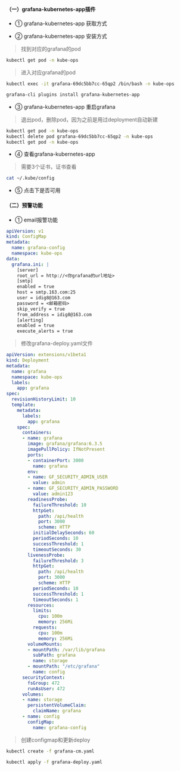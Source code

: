

#### （一）grafana-kubernetes-app插件



* ① grafana-kubernetes-app 获取方式


* ②  grafana-kubernetes-app 安装方式


> 找到对应的grafana的pod

``` bash
kubectl get pod -n kube-ops
```


> 进入对应grafana的pod

``` bash
kubectl exec -it grafana-69dc5bb7cc-65qp2 /bin/bash -n kube-ops
```

``` bash
grafana-cli plugins install grafana-kubernetes-app
```


* ③  grafana-kubernetes-app 重启grafana

> 退出pod，删除pod，因为之前是用过deployment自动新建

``` bash
kubectl get pod -n kube-ops
kubectl delete pod grafana-69dc5bb7cc-65qp2 -n kube-ops
kubectl get pod -n kube-ops
```




* ④ 查看grafana-kubernetes-app 


> 需要3个证书，证书查看

``` bash
cat ~/.kube/config
```


* ⑤ 点击下是否可用


#### （二）预警功能

* ① email报警功能

``` yml
apiVersion: v1
kind: ConfigMap
metadata:
  name: grafana-config
  namespace: kube-ops
data:
  grafana.ini: |
    [server]
    root_url = http://<你grafana的url地址>
    [smtp]
    enabled = true
    host = smtp.163.com:25
    user = idig8@163.com
    password = <邮箱密码>
    skip_verify = true
    from_address = idig8@163.com
    [alerting]
    enabled = true
    execute_alerts = true
```

> 修改grafana-deploy.yaml文件

``` yml
apiVersion: extensions/v1beta1
kind: Deployment
metadata:
  name: grafana
  namespace: kube-ops
  labels:
    app: grafana
spec:
  revisionHistoryLimit: 10
  template:
    metadata:
      labels:
        app: grafana
    spec:
      containers:
      - name: grafana
        image: grafana/grafana:6.3.5
        imagePullPolicy: IfNotPresent
        ports:
        - containerPort: 3000
          name: grafana
        env:
        - name: GF_SECURITY_ADMIN_USER
          value: admin
        - name: GF_SECURITY_ADMIN_PASSWORD
          value: admin123
        readinessProbe:
          failureThreshold: 10
          httpGet:
            path: /api/health
            port: 3000
            scheme: HTTP
          initialDelaySeconds: 60
          periodSeconds: 10
          successThreshold: 1
          timeoutSeconds: 30
        livenessProbe:
          failureThreshold: 3
          httpGet:
            path: /api/health
            port: 3000
            scheme: HTTP
          periodSeconds: 10
          successThreshold: 1
          timeoutSeconds: 1
        resources:
          limits:
            cpu: 100m
            memory: 256Mi
          requests:
            cpu: 100m
            memory: 256Mi
        volumeMounts:
        - mountPath: /var/lib/grafana
          subPath: grafana
          name: storage
        - mountPath: "/etc/grafana"
          name: config
      securityContext:
        fsGroup: 472
        runAsUser: 472
      volumes:
      - name: storage
        persistentVolumeClaim:
          claimName: grafana
      - name: config
        configMap:
          name: grafana-config
```


> 创建configmap和更新deploy

``` bash
kubectl create -f grafana-cm.yaml

kubectl apply -f grafana-deploy.yaml
```

